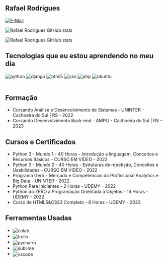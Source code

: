 ## Rafael Rodrigues

[![E-Mail](https://img.shields.io/badge/Gmail-D14836?style=for-the-badge&logo=gmail&logoColor=white)](mailto:rafa.rafael.77@gmail.com)

![Rafael Rodrigues GitHub stats](https://github-readme-stats.vercel.app/api?username=rafaelsr93&show_icons=true&theme=tokyonight&count_private=true)

![Rafael Rodrigues GitHub stats](https://github-readme-stats.vercel.app/api/top-langs/?username=rafaelsr93&theme=tokyonight)

## Tecnologias que eu estou aprendendo no meu dia

<div style="display: inline_block">
  <img align="center" alt="python" src="https://img.shields.io/badge/Python-3776AB?style=for-the-badge&logo=python&logoColor=white" />
  <img align="center" alt="django" src="https://img.shields.io/badge/Django-092E20?style=for-the-badge&logo=django&logoColor=white" />
  <img align="center" alt="html5" src="https://img.shields.io/badge/HTML5-E34F26?style=for-the-badge&logo=html5&logoColor=white" />
  <img align="center" alt="css" src="https://img.shields.io/badge/CSS3-1572B6?style=for-the-badge&logo=css3&logoColor=white" />
  <img align="center" alt="php" src="https://img.shields.io/badge/PHP-777BB4?style=for-the-badge&logo=php&logoColor=white" />
  <img align="center" alt="ubuntu" src="https://img.shields.io/badge/Ubuntu-E95420?style=for-the-badge&logo=ubuntu&logoColor=white" />
</div><br/>

## Formação
- Cursando Análise e Desenvolvimento de Sistemas - UNINTER - Cachoeira do Sul | RS - 2022
- Cursando Desenvolvimento Back-end - AMPLI - Cachoeira do Sul | RS - 2023

## Cursos e Certificados
- Python 3 - Mundo 1 - 40 Horas - Introdução a linguagem, Conceitos e Recursos Básicos - CURSO EM VIDEO - 2022
- Python 3 - Mundo 2 - 40 Horas - Estruturas de repetição, Conceitos e Usabilidades - CURSO EM VIDEO - 2022
- Programa Gerir - Mercado e Competencias do Profissional Analytics e Big Data - UNINTER - 2022
- Python Para Iniciantes - 2 Horas - UDEMY - 2022
- Python do ZERO à Programação Orientada a Objetos - 16 Horas - UDEMY - 2022
- Curso de HTML5&CSS3 Completo - 6 Horas - UDEMY - 2023

## Ferramentas Usadas
- <img align="center" alt="colab" src="https://img.shields.io/badge/Colab-F9AB00?style=for-the-badge&logo=googlecolab&color=525252" />
- <img align="center" alt="trello" src="https://img.shields.io/badge/Trello-0052CC?style=for-the-badge&logo=trello&logoColor=white" />
- <img align="center" alt="pycharm" src="https://img.shields.io/badge/PyCharm-000000.svg?&style=for-the-badge&logo=PyCharm&logoColor=white" />
- <img align="center" alt="sublime" src="https://img.shields.io/badge/sublime_text-%23575757.svg?&style=for-the-badge&logo=sublime-text&logoColor=important" />
- <img align="center" alt="vscode" src="https://img.shields.io/badge/Visual_Studio_Code-0078D4?style=for-the-badge&logo=visual%20studio%20code&logoColor=white" />
